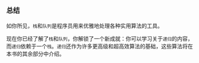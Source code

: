 ## `总结`

如你所见，`栈`和`队列`是程序员用来优雅地处理各种实用算法的工具。

现在你已经了解了`栈`和`队列`，你解锁了一个新成就：你可以学习关于`递归`的内容，而`递归`依赖于一个`栈`。`递归`还作为许多更高级和超高效算法的基础，这些算法将在本书的其余部分中介绍。
